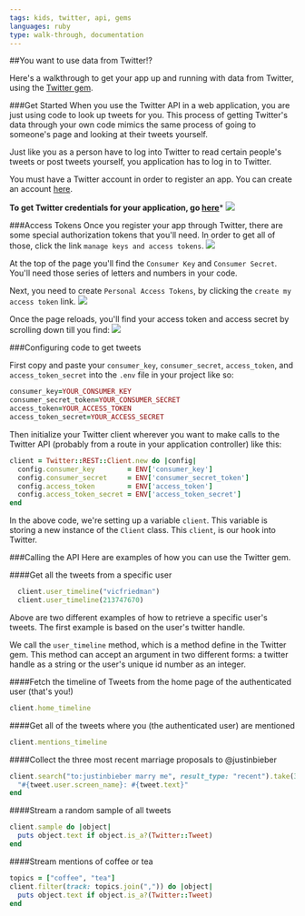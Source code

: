 ```yaml
---
tags: kids, twitter, api, gems
languages: ruby
type: walk-through, documentation
---
```


##You want to use data from Twitter!?

Here's a walkthrough to get your app up and running with data from Twitter, using the [Twitter gem](https://github.com/sferik/twitter).


###Get Started
When you use the Twitter API in a web application, you are just using code to look up tweets for you. This process of getting Twitter's data through your own code mimics the same process of going to someone's page and looking at their tweets yourself.

Just like you as a person have to log into Twitter to read certain people's tweets or post tweets yourself, you application has to log in to Twitter.

You must have a Twitter account in order to register an app. You can create an account [here](https://twitter.com/signup).

**To get Twitter credentials for your application, go [here](https://apps.twitter.com/)***
<img src="https://s3.amazonaws.com/after-school-assets/twitter-app-form.png">


###Access Tokens
Once you register your app through Twitter, there are some special authorization tokens that you'll need. In order to get all of those, click the link `manage keys and access tokens`.
<img src="https://s3.amazonaws.com/after-school-assets/twitter-access-keys.png">

At the top of the page you'll find the `Consumer Key` and `Consumer Secret`. You'll need those series of letters and numbers in your code.

Next, you need to create `Personal Access Tokens`, by clicking the `create my access token` link.
<img src="https://s3.amazonaws.com/after-school-assets/twitter-create-access-token.png">

Once the page reloads, you'll find your access token and access secret by scrolling down till you find:
<img src="https://s3.amazonaws.com/after-school-assets/twitter-access-tokens.png">

###Configuring code to get tweets

First copy and paste your `consumer_key`, `consumer_secret`, `access_token`, and `access_token_secret` into the `.env` file in your project like so:

``` ruby
consumer_key=YOUR_CONSUMER_KEY
consumer_secret_token=YOUR_CONSUMER_SECRET
access_token=YOUR_ACCESS_TOKEN
access_token_secret=YOUR_ACCESS_SECRET
```

Then initialize your Twitter client wherever you want to make calls to the Twitter API (probably from a route in your application controller) like this:

```ruby
client = Twitter::REST::Client.new do |config|
  config.consumer_key        = ENV['consumer_key']
  config.consumer_secret     = ENV['consumer_secret_token']
  config.access_token        = ENV['access_token']
  config.access_token_secret = ENV['access_token_secret']
end
```

In the above code, we're setting up a variable `client`. This variable is storing a new instance of the `Client` class. This `client`, is our hook into Twitter.

###Calling the API
Here are examples of how you can use the Twitter gem.

####Get all the tweets from a specific user

```ruby
  client.user_timeline("vicfriedman")
  client.user_timeline(213747670)
```

Above are two different examples of how to retrieve a specific user's tweets. The first example is based on the user's twitter handle.

We call the `user_timeline` method, which is a method define in the Twitter gem. This method can accept an argument in two different forms: a twitter handle as a string or the user's unique id number as an integer.

####Fetch the timeline of Tweets from the home page of the authenticated user (that's you!)

```ruby
client.home_timeline
```

####Get all of the tweets where you (the authenticated user) are mentioned

```ruby
client.mentions_timeline
```

####Collect the three most recent marriage proposals to @justinbieber

```ruby
client.search("to:justinbieber marry me", result_type: "recent").take(3).collect do |tweet|
  "#{tweet.user.screen_name}: #{tweet.text}"
end
```

####Stream a random sample of all tweets

```ruby
client.sample do |object|
  puts object.text if object.is_a?(Twitter::Tweet)
end
```

####Stream mentions of coffee or tea

```ruby
topics = ["coffee", "tea"]
client.filter(track: topics.join(",")) do |object|
  puts object.text if object.is_a?(Twitter::Tweet)
end
```



